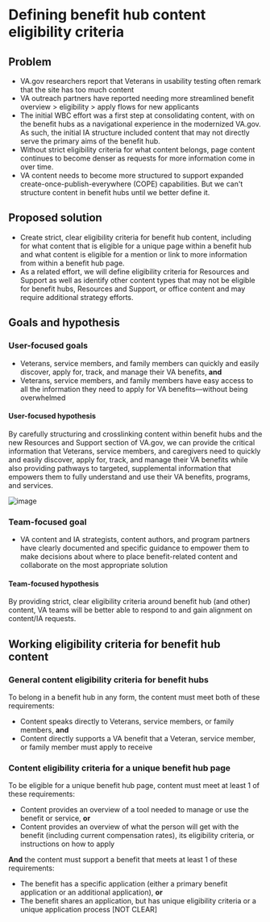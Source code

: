 # Defining benefit hub content eligibility criteria

## Problem

- VA.gov researchers report that Veterans in usability testing often remark that the site has too much content
- VA outreach partners have reported needing more streamlined benefit overview > eligibility > apply flows for new applicants
- The initial WBC effort was a first step at consolidating content, with on the benefit hubs as a navigational experience in the modernized VA.gov. As such, the initial IA structure included content that may not directly serve the primary aims of the benefit hub.
- Without strict eligibility criteria for what content belongs, page  content continues to become denser as requests for more information come in over time.
- VA content needs to become more structured to support expanded create-once-publish-everywhere (COPE) capabilities. But we can't structure content in benefit hubs until we better define it.

## Proposed solution

- Create strict, clear eligibility criteria for benefit hub content, including for what content that is eligible for a unique page within a benefit hub and what content is eligible for a mention or link to more information from within a benefit hub page.
- As a related effort, we will define eligibility criteria for Resources and Support as well as identify other content types that may not be eligible for benefit hubs, Resources and Support, or office content and may require additional strategy efforts. 

## Goals and hypothesis

### User-focused goals
- Veterans, service members, and family members can quickly and easily discover, apply for, track, and manage their VA benefits, **and**
- Veterans, service members, and family members have easy access to all the information they need to apply for VA benefits—without being overwhelmed

#### User-focused hypothesis

By carefully structuring and crosslinking content within benefit hubs and the new Resources and Support section of VA.gov, we can provide the critical information that Veterans, service members, and caregivers need to quickly and easily discover, apply for, track, and manage their VA benefits while also providing pathways to targeted, supplemental information that empowers them to fully understand and use their VA benefits, programs, and services.

![image](https://user-images.githubusercontent.com/62957278/150145667-ae39eb1e-b813-450b-b261-fc224dc0f69e.png)

### Team-focused goal
- VA content and IA strategists, content authors, and program partners have clearly documented and specific guidance to empower them to make decisions about where to place benefit-related content and collaborate on the most appropriate solution

#### Team-focused hypothesis

By providing strict, clear eligibility criteria around benefit hub (and other) content, VA teams will be better able to respond to and gain alignment on content/IA requests. 

## Working eligibility criteria for benefit hub content

### General content eligibility criteria for benefit hubs

To belong in a benefit hub  in any form, the content must meet both of these requirements:
- Content speaks directly to Veterans, service members, or family members, **and**
- Content directly supports a VA benefit that a Veteran, service member, or family member must apply to receive

### Content eligibility criteria for a unique benefit hub page

To be eligible for a unique benefit hub page, content must meet at least 1 of these requirements:
- Content provides an overview of a tool needed to manage or use the benefit or service, **or**
- Content  provides an overview of what the person will get with the benefit (including current compensation rates), its eligibility criteria, or instructions on how to apply

**And** the content must support a benefit that meets at least 1 of these requirements: 
- The benefit has a specific application (either a primary benefit application or an additional application), **or**
- The benefit shares an application, but has unique eligibility criteria or a unique application process [NOT CLEAR]
